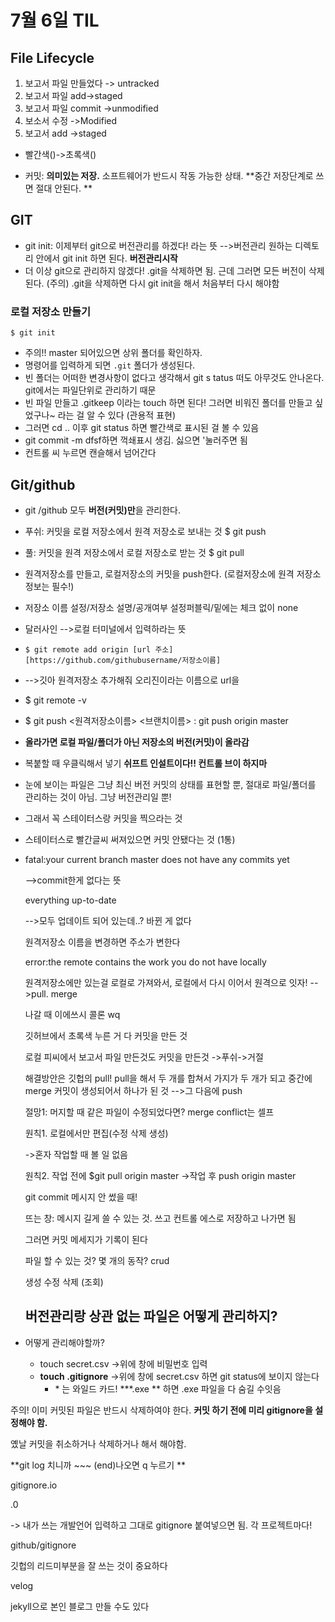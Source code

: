 #  7월 6일 TIL

## File Lifecycle



1. 보고서 파일 만들었다 -> untracked
2. 보고서 파일 add->staged
3. 보고서 파일 commit ->unmodified
4. 보소서 수정 ->Modified
5. 보고서 add ->staged



* 빨간색()->초록색()



* 커밋: **의미있는 저장.** 소프트웨어가 반드시 작동 가능한 상태. **중간 저장단계로 쓰면 절대 안된다. **

## GIT

* git init: 이제부터 git으로 버전관리를 하겠다! 라는 뜻 -->버전관리 원하는 디렉토리 안에서 git init 하면 된다. **버전관리시작**
* 더 이상 git으로 관리하지 않겠다! .git을 삭제하면 됨. 근데 그러면 모든 버전이 삭제된다. (주의) .git을 삭제하면 다시 git init을 해서 처음부터 다시 해야함 

### 로컬 저장소 만들기

```git
$ git init
```

* 주의!! master 되어있으면 상위 폴더를 확인하자.
* 명령어를 입력하게 되면 `.git` 폴더가 생성된다.
* 빈 폴더는 어떠한 변경사항이 없다고 생각해서 git s tatus 떠도 아무것도 안나온다. git에서는 파일단위로 관리하기 때문
* 빈 파일 만들고 .gitkeep 이라는 touch 하면 된다! 그러면 비워진 폴더를 만들고 싶었구나~ 라는 걸 알 수 있다 (관용적 표현)
* 그러면  cd .. 이후 git status 하면 빨간색로 표시된 걸 볼 수 있음
* git commit -m dfsf하면 꺽쇄표시 생김. 싫으면 '눌러주면 됨
* 컨트롤 씨 누르면 캔슬해서 넘어간다



## Git/github

* git /github 모두 **버전(커밋)만**을 관리한다.

* 푸쉬: 커밋을 로컬 저장소에서 원격 저장소로 보내는 것 $ git push

* 풀: 커밋을 원격 저장소에서 로컬 저장소로 받는 것 $ git pull

* 원격저장소를 만들고, 로컬저장소의 커밋을 push한다. (로컬저장소에 원격 저장소 정보는 필수!)

* 저장소 이름 설정/저장소 설명/공개여부 설정퍼블릭/밑에는 체크 없이 none

* 달러사인 -->로컬 터미널에서 입력하라는 뜻 

* ```git
  $ git remote add origin [url 주소]
  [https://github.com/githubusername/저장소이름]
  ```

* -->깃아 원격저장소 추가해줘 오리진이라는 이름으로 url을

* $ git remote -v

* $ git push \<원격저장소이름> <브랜치이름> : git push origin master 

* **올라가면 로컬 파일/폴더가 아닌 저장소의 버전(커밋)이 올라감** 

* 복붙할 때 우클릭해서 넣기 **쉬프트 인설트이다!! 컨트롤 브이 하지마**

* 눈에 보이는 파일은 그냥 최신 버전 커밋의 상태를 표현할 뿐, 절대로 파일/폴더를 관리하는 것이 아님. 그냥 버전관리일 뿐!

* 그래서 꼭 스테이터스랑 커밋을 찍으라는 것 

* 스테이터스로 빨간글씨 써져있으면 커밋 안됐다는 것 (1통)

* fatal:your current branch master does not have any commits yet

  -->commit한게 없다는 뜻 

  everything up-to-date

  -->모두 업데이트 되어 있는데..? 바뀐 게 없다

  원격저장소 이름을 변경하면 주소가 변한다

  

  

  error:the remote contains the work you do not have locally

  원격저장소에만 있는걸 로컬로 가져와서, 로컬에서 다시 이어서 원격으로 잇자! -->pull. merge

  나갈 때 이에쓰시 콜론 wq

  

  깃허브에서 초록색 누른 거 다 커밋을 만든 것

  로컬 피씨에서 보고서 파일 만든것도 커밋을 만든것 ->푸쉬->거절

  해결방안은 깃헙의 pull! pull을 해서 두 개를 합쳐서 가지가 두 개가 되고 중간에 merge 커밋이 생성되어서 하나가 된 것 -->그 다음에 push

  절망1: 머지할 때 같은 파일이 수정되었다면? merge conflict는 셀프

  

  원칙1. 로컬에서만 편집(수정 삭제 생성)

   ->혼자 작업할 때 볼 일 없음

  원칙2. 작업 전에 $git pull origin master ->작업 후 push origin master

  

  

  git commit 메시지 안 썼을 때!

  뜨는 창: 메시지 길게 쓸 수 있는 것. 쓰고 컨트롤 에스로 저장하고 나가면 됨

  그러면 커밋 메세지가 기록이 된다

  

  

  파일 할 수 있는 것? 몇 개의 동작? crud

  생성 수정 삭제 (조회)

  

  ## 버전관리랑 상관 없는 파일은 어떻게 관리하지?

* 어떻게 관리해야할까?

  * touch secret.csv ->위에 창에 비밀번호 입력
  * **touch .gitignore** ->위에 창에 secret.csv 하면 git status에 보이지 않는다
    * \* 는 와일드 카드! **\*.exe ** 하면 .exe 파일을 다 숨길 수잇음

주의! 이미 커밋된 파일은 반드시 삭제하여야 한다. **커밋 하기 전에 미리 gitignore을 설정해야 함.**

옜날 커밋을 취소하거나 삭제하거나 해서 해야함. 



**git log 치니까 ~~~ (end)나오면 q 누르기 **

gitignore.io

.0

-> 내가 쓰는 개발언어 입력하고 그대로 gitignore 붙여넣으면 됨. 각 프로젝트마다! 

github/gitignore



깃헙의 리드미부분을 잘 쓰는 것이 중요하다



velog

jekyll으로 본인 블로그 만들 수도 있다